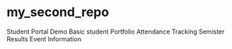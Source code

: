 # my_second_repo
Student Portal Demo 
Basic student Portfolio 
Attendance Tracking 
Semister Results 
Event Information 
